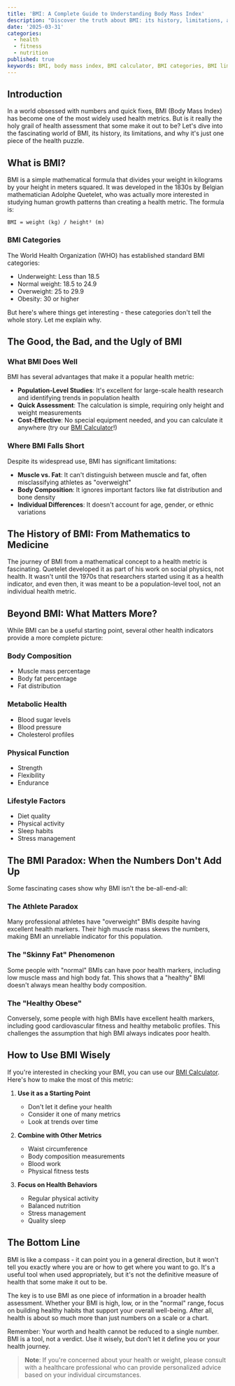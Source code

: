 ```yaml
---
title: 'BMI: A Complete Guide to Understanding Body Mass Index'
description: "Discover the truth about BMI: its history, limitations, and why it's just one piece of the health puzzle. Learn how to interpret your BMI score and what other factors matter more for your health."
date: '2025-03-31'
categories:
  - health
  - fitness
  - nutrition
published: true
keywords: BMI, body mass index, BMI calculator, BMI categories, BMI limitations, BMI vs body fat, healthy BMI range, BMI chart, BMI formula, BMI meaning, BMI interpretation, BMI accuracy, BMI alternatives, body composition, health metrics, weight management, fitness goals, health assessment, body measurements, health indicators.
---
```


## Introduction

In a world obsessed with numbers and quick fixes, BMI (Body Mass Index) has become one of the most widely used health metrics. But is it really the holy grail of health assessment that some make it out to be? Let's dive into the fascinating world of BMI, its history, its limitations, and why it's just one piece of the health puzzle.

## What is BMI?

BMI is a simple mathematical formula that divides your weight in kilograms by your height in meters squared. It was developed in the 1830s by Belgian mathematician Adolphe Quetelet, who was actually more interested in studying human growth patterns than creating a health metric. The formula is:

```
BMI = weight (kg) / height² (m)
```

### BMI Categories

The World Health Organization (WHO) has established standard BMI categories:

- Underweight: Less than 18.5
- Normal weight: 18.5 to 24.9
- Overweight: 25 to 29.9
- Obesity: 30 or higher

But here's where things get interesting - these categories don't tell the whole story. Let me explain why.

## The Good, the Bad, and the Ugly of BMI

### What BMI Does Well

BMI has several advantages that make it a popular health metric:

- **Population-Level Studies**: It's excellent for large-scale health research and identifying trends in population health
- **Quick Assessment**: The calculation is simple, requiring only height and weight measurements
- **Cost-Effective**: No special equipment needed, and you can calculate it anywhere (try our [BMI Calculator](/tools/bmi-calculator)!)

### Where BMI Falls Short

Despite its widespread use, BMI has significant limitations:

- **Muscle vs. Fat**: It can't distinguish between muscle and fat, often misclassifying athletes as "overweight"
- **Body Composition**: It ignores important factors like fat distribution and bone density
- **Individual Differences**: It doesn't account for age, gender, or ethnic variations

## The History of BMI: From Mathematics to Medicine

The journey of BMI from a mathematical concept to a health metric is fascinating. Quetelet developed it as part of his work on social physics, not health. It wasn't until the 1970s that researchers started using it as a health indicator, and even then, it was meant to be a population-level tool, not an individual health metric.

## Beyond BMI: What Matters More?

While BMI can be a useful starting point, several other health indicators provide a more complete picture:

### Body Composition

- Muscle mass percentage
- Body fat percentage
- Fat distribution

### Metabolic Health

- Blood sugar levels
- Blood pressure
- Cholesterol profiles

### Physical Function

- Strength
- Flexibility
- Endurance

### Lifestyle Factors

- Diet quality
- Physical activity
- Sleep habits
- Stress management

## The BMI Paradox: When the Numbers Don't Add Up

Some fascinating cases show why BMI isn't the be-all-end-all:

### The Athlete Paradox

Many professional athletes have "overweight" BMIs despite having excellent health markers. Their high muscle mass skews the numbers, making BMI an unreliable indicator for this population.

### The "Skinny Fat" Phenomenon

Some people with "normal" BMIs can have poor health markers, including low muscle mass and high body fat. This shows that a "healthy" BMI doesn't always mean healthy body composition.

### The "Healthy Obese"

Conversely, some people with high BMIs have excellent health markers, including good cardiovascular fitness and healthy metabolic profiles. This challenges the assumption that high BMI always indicates poor health.

## How to Use BMI Wisely

If you're interested in checking your BMI, you can use our [BMI Calculator](/tools/bmi-calculator). Here's how to make the most of this metric:

1. **Use it as a Starting Point**

   - Don't let it define your health
   - Consider it one of many metrics
   - Look at trends over time

2. **Combine with Other Metrics**

   - Waist circumference
   - Body composition measurements
   - Blood work
   - Physical fitness tests

3. **Focus on Health Behaviors**
   - Regular physical activity
   - Balanced nutrition
   - Stress management
   - Quality sleep

## The Bottom Line

BMI is like a compass - it can point you in a general direction, but it won't tell you exactly where you are or how to get where you want to go. It's a useful tool when used appropriately, but it's not the definitive measure of health that some make it out to be.

The key is to use BMI as one piece of information in a broader health assessment. Whether your BMI is high, low, or in the "normal" range, focus on building healthy habits that support your overall well-being. After all, health is about so much more than just numbers on a scale or a chart.

Remember: Your worth and health cannot be reduced to a single number. BMI is a tool, not a verdict. Use it wisely, but don't let it define you or your health journey.

> **Note**: If you're concerned about your health or weight, please consult with a healthcare professional who can provide personalized advice based on your individual circumstances.
